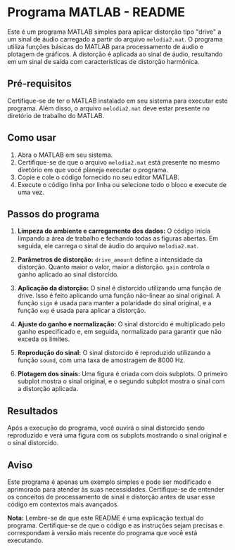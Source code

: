 # Programa MATLAB - README

Este é um programa MATLAB simples para aplicar distorção tipo "drive" a um sinal de áudio carregado a partir do arquivo `melodia2.mat`. O programa utiliza funções básicas do MATLAB para processamento de áudio e plotagem de gráficos. A distorção é aplicada ao sinal de áudio, resultando em um sinal de saída com características de distorção harmônica.

## Pré-requisitos

Certifique-se de ter o MATLAB instalado em seu sistema para executar este programa. Além disso, o arquivo `melodia2.mat` deve estar presente no diretório de trabalho do MATLAB.

## Como usar

1. Abra o MATLAB em seu sistema.
2. Certifique-se de que o arquivo `melodia2.mat` está presente no mesmo diretório em que você planeja executar o programa.
3. Copie e cole o código fornecido no seu editor MATLAB.
4. Execute o código linha por linha ou selecione todo o bloco e execute de uma vez.

## Passos do programa

1. **Limpeza do ambiente e carregamento dos dados:**
   O código inicia limpando a área de trabalho e fechando todas as figuras abertas. Em seguida, ele carrega o sinal de áudio do arquivo `melodia2.mat`.

2. **Parâmetros de distorção:**
   `drive_amount` define a intensidade da distorção. Quanto maior o valor, maior a distorção.
   `gain` controla o ganho aplicado ao sinal distorcido.

3. **Aplicação da distorção:**
   O sinal é distorcido utilizando uma função de drive. Isso é feito aplicando uma função não-linear ao sinal original. A função `sign` é usada para manter a polaridade do sinal original, e a função `exp` é usada para aplicar a distorção.

4. **Ajuste do ganho e normalização:**
   O sinal distorcido é multiplicado pelo ganho especificado e, em seguida, normalizado para garantir que não exceda os limites.

5. **Reprodução do sinal:**
   O sinal distorcido é reproduzido utilizando a função `sound`, com uma taxa de amostragem de 8000 Hz.

6. **Plotagem dos sinais:**
   Uma figura é criada com dois subplots. O primeiro subplot mostra o sinal original, e o segundo subplot mostra o sinal com a distorção aplicada.

## Resultados

Após a execução do programa, você ouvirá o sinal distorcido sendo reproduzido e verá uma figura com os subplots mostrando o sinal original e o sinal distorcido.

## Aviso

Este programa é apenas um exemplo simples e pode ser modificado e aprimorado para atender às suas necessidades. Certifique-se de entender os conceitos de processamento de sinal e distorção antes de usar esse código em contextos mais avançados.

**Nota:** Lembre-se de que este README é uma explicação textual do programa. Certifique-se de que o código e as instruções sejam precisas e correspondam à versão mais recente do programa que você está executando.
